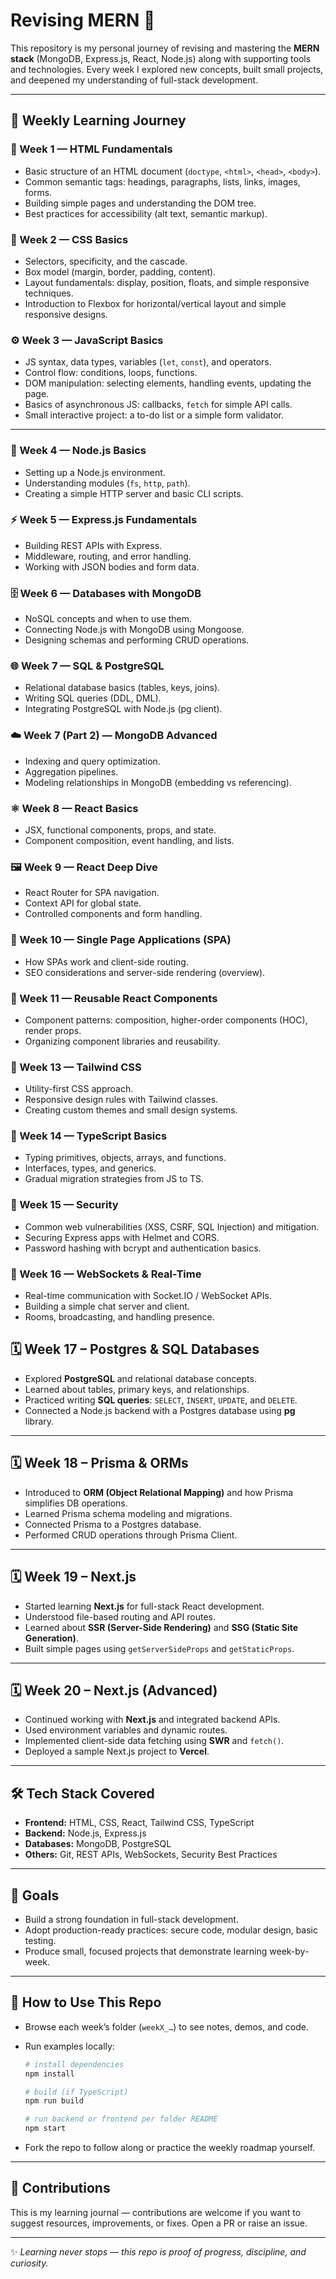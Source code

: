 # Revising MERN 🚀

This repository is my personal journey of revising and mastering the **MERN stack** (MongoDB, Express.js, React, Node.js) along with supporting tools and technologies. Every week I explored new concepts, built small projects, and deepened my understanding of full-stack development.

---

## 📅 Weekly Learning Journey

### 🧩 Week 1 — HTML Fundamentals

* Basic structure of an HTML document (`doctype`, `<html>`, `<head>`, `<body>`).
* Common semantic tags: headings, paragraphs, lists, links, images, forms.
* Building simple pages and understanding the DOM tree.
* Best practices for accessibility (alt text, semantic markup).

### 🎨 Week 2 — CSS Basics

* Selectors, specificity, and the cascade.
* Box model (margin, border, padding, content).
* Layout fundamentals: display, position, floats, and simple responsive techniques.
* Introduction to Flexbox for horizontal/vertical layout and simple responsive designs.

### ⚙️ Week 3 — JavaScript Basics

* JS syntax, data types, variables (`let`, `const`), and operators.
* Control flow: conditions, loops, functions.
* DOM manipulation: selecting elements, handling events, updating the page.
* Basics of asynchronous JS: callbacks, `fetch` for simple API calls.
* Small interactive project: a to-do list or a simple form validator.

---

### 📖 Week 4 — Node.js Basics

* Setting up a Node.js environment.
* Understanding modules (`fs`, `http`, `path`).
* Creating a simple HTTP server and basic CLI scripts.

### ⚡ Week 5 — Express.js Fundamentals

* Building REST APIs with Express.
* Middleware, routing, and error handling.
* Working with JSON bodies and form data.

### 🗄️ Week 6 — Databases with MongoDB

* NoSQL concepts and when to use them.
* Connecting Node.js with MongoDB using Mongoose.
* Designing schemas and performing CRUD operations.

### 🌐 Week 7 — SQL & PostgreSQL

* Relational database basics (tables, keys, joins).
* Writing SQL queries (DDL, DML).
* Integrating PostgreSQL with Node.js (pg client).

### ☁️ Week 7 (Part 2) — MongoDB Advanced

* Indexing and query optimization.
* Aggregation pipelines.
* Modeling relationships in MongoDB (embedding vs referencing).

### ⚛️ Week 8 — React Basics

* JSX, functional components, props, and state.
* Component composition, event handling, and lists.

### 🖼️ Week 9 — React Deep Dive

* React Router for SPA navigation.
* Context API for global state.
* Controlled components and form handling.

### 📱 Week 10 — Single Page Applications (SPA)

* How SPAs work and client-side routing.
* SEO considerations and server-side rendering (overview).

### 🎨 Week 11 — Reusable React Components

* Component patterns: composition, higher-order components (HOC), render props.
* Organizing component libraries and reusability.

### 💅 Week 13 — Tailwind CSS

* Utility-first CSS approach.
* Responsive design rules with Tailwind classes.
* Creating custom themes and small design systems.

### 📝 Week 14 — TypeScript Basics

* Typing primitives, objects, arrays, and functions.
* Interfaces, types, and generics.
* Gradual migration strategies from JS to TS.

### 🔐 Week 15 — Security

* Common web vulnerabilities (XSS, CSRF, SQL Injection) and mitigation.
* Securing Express apps with Helmet and CORS.
* Password hashing with bcrypt and authentication basics.

### 📡 Week 16 — WebSockets & Real-Time

* Real-time communication with Socket.IO / WebSocket APIs.
* Building a simple chat server and client.
* Rooms, broadcasting, and handling presence.
 


## 🗓️ Week 17 – Postgres & SQL Databases
- Explored **PostgreSQL** and relational database concepts.
- Learned about tables, primary keys, and relationships.
- Practiced writing **SQL queries**: `SELECT`, `INSERT`, `UPDATE`, and `DELETE`.
- Connected a Node.js backend with a Postgres database using **pg** library.

---

## 🗓️ Week 18 – Prisma & ORMs
- Introduced to **ORM (Object Relational Mapping)** and how Prisma simplifies DB operations.
- Learned Prisma schema modeling and migrations.
- Connected Prisma to a Postgres database.
- Performed CRUD operations through Prisma Client.

---

## 🗓️ Week 19 – Next.js
- Started learning **Next.js** for full-stack React development.
- Understood file-based routing and API routes.
- Learned about **SSR (Server-Side Rendering)** and **SSG (Static Site Generation)**.
- Built simple pages using `getServerSideProps` and `getStaticProps`.

---

## 🗓️ Week 20 – Next.js (Advanced)
- Continued working with **Next.js** and integrated backend APIs.
- Used environment variables and dynamic routes.
- Implemented client-side data fetching using **SWR** and `fetch()`.
- Deployed a sample Next.js project to **Vercel**.
---

## 🛠️ Tech Stack Covered

* **Frontend:** HTML, CSS, React, Tailwind CSS, TypeScript
* **Backend:** Node.js, Express.js
* **Databases:** MongoDB, PostgreSQL
* **Others:** Git, REST APIs, WebSockets, Security Best Practices

---

## 🎯 Goals

* Build a strong foundation in full-stack development.
* Adopt production-ready practices: secure code, modular design, basic testing.
* Produce small, focused projects that demonstrate learning week-by-week.

---

## 🌟 How to Use This Repo

* Browse each week’s folder (`weekX_…`) to see notes, demos, and code.
* Run examples locally:

  ```bash
  # install dependencies
  npm install

  # build (if TypeScript)
  npm run build

  # run backend or frontend per folder README
  npm start
  ```
* Fork the repo to follow along or practice the weekly roadmap yourself.

---

## 🤝 Contributions

This is my learning journal — contributions are welcome if you want to suggest resources, improvements, or fixes. Open a PR or raise an issue.

---

✨ *Learning never stops — this repo is proof of progress, discipline, and curiosity.*
